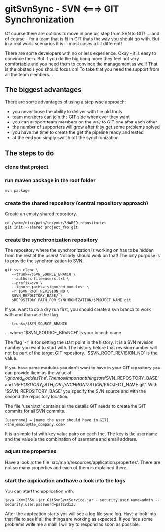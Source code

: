 # gitSvnSync - SVN <===> GIT Synchronization
Of course there are options to move in one big step from SVN to GIT! ... and of course - for a team that is fit in GIT
thats the way you should go with. But in a real world scenarios it is in most cases a bit different!

There are some developers with no or less experience. Okay - it is easy to convince them. But if you do the big bang
move they feel not very comfortable and you need them to convince the management as well! That is the obstacle you
should focus on! To take that you need the support from all the team members...

## The biggest advantages
There are some advantages of using a step wise approach:

 * you never loose the ability to deliver with the old tools
 * team members can join the GIT side when ever they want
 * you can support team members on the way to GIT one after each other
 * the number of supporters will grow after they get some problems solved
 * you have the time to create the get the pipeline ready and tested
 * at the end you simply switch off the synchronization

## The steps to do
### clone that project
### run maven package in the root folder
    mvn package
### create the shared repository (central repository approach)
Create an empty shared repository.

    cd /some/nice/path/to/your/SHARED_repositories
    git init --shared project_foo.git

### create the synchronization repository
The repository where the synchronization is working on has to be hidden from the rest of the users! Nobody should work
on that! The only purpose is to provide the synchronization to SVN.

    git svn clone \
       --trunk=/$SVN_SOURCE_BRANCH \
       --authors-file=users.txt \
       --prefix=svn \
       --ignore-paths="$ignored_modules" \
       -r $SVN_ROOT_REVISION_NO \
       $SVN_REPOSITORY_BASE/ \
       $REPOSITORY_PATH_FOR_SYNCHRONIZATION/$PROJECT_NAME.git

   If you want to do a dry run first, you should create a svn branch to work with and than use the flag

     --trunk=/$SVN_SOURCE_BRANCH

   ... where '$SVN_SOURCE_BRANCH' is your branch name.

   The flag '-r' is for setting the start point in the history. It is a SVN revision number you want to start with.
   The history before that revision number will not be part of the target GIT repository. '$SVN_ROOT_REVISION_NO' is the
   value.

   If you have some modules you don't want to have in your GIT repository you  can provide them as the value of
   '$ignored_modulesThe'. The most important things are
    '$SVN_REPOSITORY_BASE' and '$REPOSITORY_PATH_FOR_SYNCHRONIZATION/$PROJECT_NAME.git'.
    With '$SVN_REPOSITORY_BASE' you specify the SVN source and with the second the repository location.

   The file 'users.txt' contains all the details GIT needs to create the GIT commits for all SVN commits.

    [username] = [name the user should have in GIT] <the_email@the_company.com>

   It is a simple list with key value pairs on each line. The key is the username and the value is the combination of
   username and email address.

### adjust the properties
Have a look at the file 'src/main/resources/application.properties'. There are not so many properties and each of them
is explained there.

### start the application and have a look into the logs
You can start the application with:

    java -Xmx256m -jar GitSvnSyncService.jar --security.user.name=admin --security.user.password=passwd123
    
After the application starts you will see a log file sync.log. Have a look into that file to see if all the things are
working as expected. If you face some problems write me a mail! I will try to respond as soon as possible.

